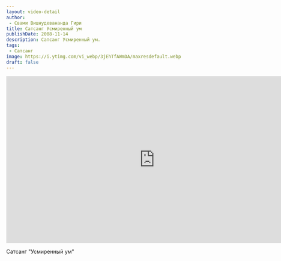 ```yaml
---
layout: video-detail
author:
 - Свами Вишнудевананда Гири
title: Сатсанг Усмиренный ум
publishDate: 2008-11-14
description: Сатсанг Усмиренный ум. 
tags: 
 - Сатсанг
image: https://i.ytimg.com/vi_webp/3jEhTfAWmDA/maxresdefault.webp
draft: false
---
```


<iframe width="790" height="444" src="https://www.youtube.com/embed/3jEhTfAWmDA" frameborder="0" allowfullscreen=""></iframe> 

  Сатсанг "Усмиренный ум"

  

 
